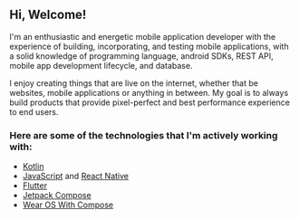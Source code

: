 Hi, Welcome!
------------

I'm an enthusiastic and energetic mobile application developer with the experience of building, incorporating, and testing mobile applications, with a solid knowledge of programming language, android SDKs, REST API, mobile app development lifecycle, and database.

I enjoy creating things that are live on the internet, whether that be websites, mobile applications or anything in between. My goal is to always build products that provide pixel-perfect and best performance experience to end users.

### Here are some of the technologies that I'm actively working with:

- [Kotlin](https://kotlinlang.org/docs/getting-started.html#is-anything-missing) 
- [JavaScript](https://javascript.info/) and [React Native](https://reactnative.dev/docs/getting-started)
- [Flutter](https://docs.flutter.dev/)
- [Jetpack Compose](https://developer.android.com/jetpack/compose)
- [Wear OS With Compose](https://developer.android.com/training/wearables)





